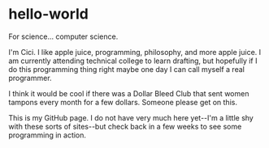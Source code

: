 # hello-world
For science... computer science.

I'm Cici. I like apple juice, programming, philosophy, and more apple juice. I am currently attending technical college to learn drafting, but hopefully if I do this programming thing right maybe one day I can call myself a real programmer.

I think it would be cool if there was a Dollar Bleed Club that sent women tampons every month for a few dollars. Someone please get on this.

This is my GitHub page. I do not have very much here yet--I'm a little shy with these sorts of sites--but check back in a few weeks to see some programming in action.
